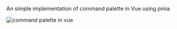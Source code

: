 An simple implementation of command palette in Vue using pinia.

![command palette in vue](https://github.com/qiushiyan/images/blob/main/vue-command-palette/command-palette.png?raw=true)